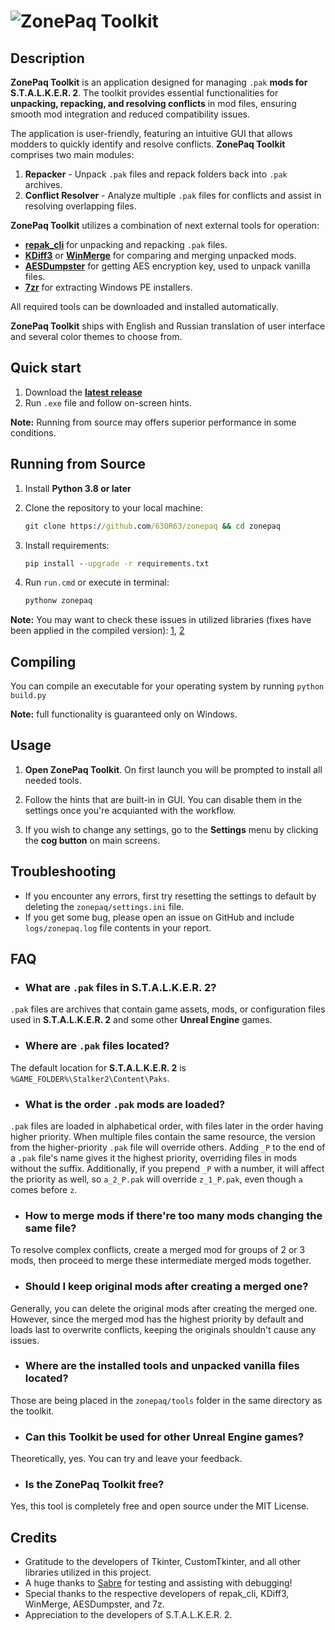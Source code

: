 # ![ZonePaq Toolkit](https://github.com/user-attachments/assets/9feab811-87b0-4c4a-bc54-379133e6b273)

## Description

**ZonePaq Toolkit** is an application designed for managing `.pak` **mods for S.T.A.L.K.E.R. 2**. The toolkit provides essential functionalities for **unpacking, repacking, and resolving conflicts** in mod files, ensuring smooth mod integration and reduced compatibility issues.

The application is user-friendly, featuring an intuitive GUI that allows modders to quickly identify and resolve conflicts. **ZonePaq Toolkit** comprises two main modules:

1. **Repacker** - Unpack `.pak` files and repack folders back into `.pak` archives.
2. **Conflict Resolver** - Analyze multiple `.pak` files for conflicts and assist in resolving overlapping files.

**ZonePaq Toolkit** utilizes a combination of next external tools for operation:

- **[repak_cli](https://github.com/trumank/repak)** for unpacking and repacking `.pak` files.
- **[KDiff3](https://kdiff3.sourceforge.net)** or **[WinMerge](https://winmerge.org)** for comparing and merging unpacked mods.
- **[AESDumpster](https://github.com/GHFear/AESDumpster)** for getting AES encryption key, used to unpack vanilla files.
- **[7zr](https://7-zip.org)** for extracting Windows PE installers.

All required tools can be downloaded and installed automatically.

**ZonePaq Toolkit** ships with English and Russian translation of user interface and several color themes to choose from.

## Quick start

1. Download the **[latest release](https://github.com/63OR63/zonepaq/releases/latest)**
2. Run `.exe` file and follow on-screen hints.

**Note:** Running from source may offers superior performance in some conditions.

## Running from Source

1. Install **Python 3.8 or later**

2. Clone the repository to your local machine:

    ```cmd
    git clone https://github.com/63OR63/zonepaq && cd zonepaq
    ```

3. Install requirements:

    ```cmd
    pip install --upgrade -r requirements.txt
    ```

4. Run `run.cmd` or execute in terminal:

    ```cmd
    pythonw zonepaq
    ```

**Note:** You may want to check these issues in utilized libraries (fixes have been applied in the compiled version): [1](https://github.com/Akascape/CTkToolTip/issues/20), [2](https://github.com/TomSchimansky/CustomTkinter/pull/2162)

## Compiling

You can compile an executable for your operating system by running `python build.py`

**Note:** full functionality is guaranteed only on Windows.

## Usage

1. **Open ZonePaq Toolkit**. On first launch you will be prompted to install all needed tools.

2. Follow the hints that are built-in in GUI. You can disable them in the settings once you're acquianted with the workflow.

3. If you wish to change any settings, go to the **Settings** menu by clicking the **cog button** on main screens.

## Troubleshooting

- If you encounter any errors, first try resetting the settings to default by deleting the `zonepaq/settings.ini` file.
- If you get some bug, please open an issue on GitHub and include `logs/zonepaq.log` file contents in your report.

## FAQ

- ### What are `.pak` files in S.T.A.L.K.E.R. 2?

`.pak` files are archives that contain game assets, mods, or configuration files used in **S.T.A.L.K.E.R. 2** and some other **Unreal Engine** games.

- ### Where are `.pak` files located?

The default location for **S.T.A.L.K.E.R. 2** is `%GAME_FOLDER%\Stalker2\Content\Paks`.

- ### What is the order `.pak` mods are loaded?

`.pak` files are loaded in alphabetical order, with files later in the order having higher priority. When multiple files contain the same resource, the version from the higher-priority `.pak` file will override others. Adding `_P` to the end of a `.pak` file's name gives it the highest priority, overriding files in mods without the suffix. Additionally, if you prepend `_P` with a number, it will affect the priority as well, so `a_2_P.pak` will override `z_1_P.pak`, even though `a` comes before `z`.

- ### How to merge mods if there're too many mods changing the same file?

To resolve complex conflicts, create a merged mod for groups of 2 or 3 mods, then proceed to merge these intermediate merged mods together.

- ### Should I keep original mods after creating a merged one?

Generally, you can delete the original mods after creating the merged one. However, since the merged mod has the highest priority by default and loads last to overwrite conflicts, keeping the originals shouldn't cause any issues.

- ### Where are the installed tools and unpacked vanilla files located?

Those are being placed in the `zonepaq/tools` folder in the same directory as the toolkit.

- ### Can this Toolkit be used for other Unreal Engine games?

Theoretically, yes. You can try and leave your feedback.

- ### Is the ZonePaq Toolkit free?

Yes, this tool is completely free and open source under the MIT License.

## Credits

- Gratitude to the developers of Tkinter, CustomTkinter, and all other libraries utilized in this project.
- A huge thanks to [Sabre](https://next.nexusmods.com/profile/ModsBySabre) for testing and assisting with debugging!
- Special thanks to the respective developers of repak_cli, KDiff3, WinMerge, AESDumpster, and 7z.
- Appreciation to the developers of S.T.A.L.K.E.R. 2.
